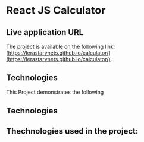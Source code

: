 # React JS Calculator

## Live application URL

The project is available on the following link: [https://lerastarynets.github.io/calculator/](https://lerastarynets.github.io/calculator/).

## Technologies

This Project demonstrates the following

## Technologies

## Thechnologies used in the project:
